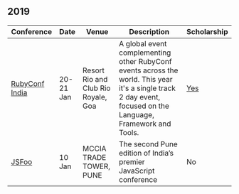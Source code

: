 ## 2019

| Conference | Date | Venue | Description | Scholarship |
|------------|------|-------|-------------|-------------|
| [RubyConf India](https://www.rubyconfindia.org/) | 20-21 Jan | Resort Rio and Club Rio Royale, Goa | A global event complementing other RubyConf events across the world. This year it's a single track 2 day event, focused on the Language, Framework and Tools. | [Yes](https://www.rubyconfindia.org/scholarship/) |
| [JSFoo](https://jsfoo.in/2019-pune/) | 10 Jan | MCCIA TRADE TOWER, PUNE | The second Pune edition of India’s premier JavaScript conference | No